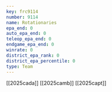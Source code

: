 ```yaml
---
key: frc9114
number: 9114
name: Rotationaries
epa_end: 0
auto_epa_end: 0
teleop_epa_end: 0
endgame_epa_end: 0
winrate: 0
district_epa_rank: 0
district_epa_percentile: 0
type: Team
---
```

[[2025cada]]
[[2025camb]]
[[2025capt]]
